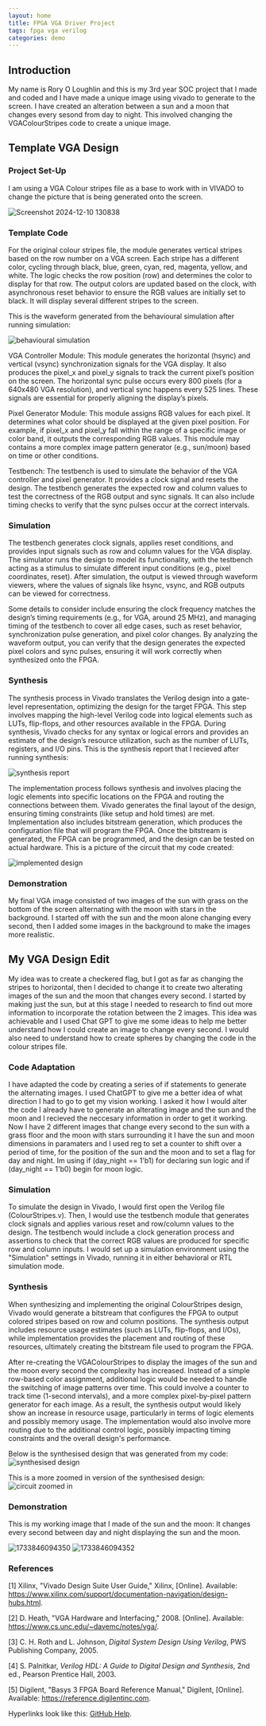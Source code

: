 ```yaml
---
layout: home
title: FPGA VGA Driver Project
tags: fpga vga verilog
categories: demo
---
```


## **Introduction**
My name is Rory O Loughlin and this is my 3rd year SOC project that I made and coded and I have made a unique image using vivado to generate to the screen. I have created an alteration between a sun and a moon that changes every sesond from day to night. This involved changing the VGAColourStripes code to create a unique image. 



## **Template VGA Design**
### **Project Set-Up**
I am using a VGA Colour stripes file as a base to work with in VIVADO to change the picture that is being generated onto the screen. 

![Screenshot 2024-12-10 130838](https://github.com/user-attachments/assets/dd7d259b-340a-4bc8-baed-45240e5426dd)

### **Template Code**
For the original colour stripes file, the module generates vertical stripes based on the row number on a VGA screen. Each stripe has a different color, cycling through black, blue, green, cyan, red, magenta, yellow, and white. The logic checks the row position (row) and determines the color to display for that row. The output colors are updated based on the clock, with asynchronous reset behavior to ensure the RGB values are initially set to black. It will display several different stripes to the screen.

This is the waveform generated from the behavioural simulation after running simulation:

![behavioural simulation](https://github.com/user-attachments/assets/b9391c8d-2ee5-4445-bd1a-e67f25fd5e9b)

VGA Controller Module: This module generates the horizontal (hsync) and vertical (vsync) synchronization signals for the VGA display. It also produces the pixel_x and pixel_y signals to track the current pixel’s position on the screen. The horizontal sync pulse occurs every 800 pixels (for a 640x480 VGA resolution), and vertical sync happens every 525 lines. These signals are essential for properly aligning the display’s pixels.

Pixel Generator Module: This module assigns RGB values for each pixel. It determines what color should be displayed at the given pixel position. For example, if pixel_x and pixel_y fall within the range of a specific image or color band, it outputs the corresponding RGB values. This module may contains a more complex image pattern generator (e.g., sun/moon) based on time or other conditions.

Testbench: The testbench is used to simulate the behavior of the VGA controller and pixel generator. It provides a clock signal and resets the design. The testbench generates the expected row and column values to test the correctness of the RGB output and sync signals. It can also include timing checks to verify that the sync pulses occur at the correct intervals.
### **Simulation**

 The testbench generates clock signals, applies reset conditions, and provides input signals such as row and column values for the VGA display. The simulator runs the design to model its functionality, with the testbench acting as a stimulus to simulate different input conditions (e.g., pixel coordinates, reset). After simulation, the output is viewed through waveform viewers, where the values of signals like hsync, vsync, and RGB outputs can be viewed for correctness.

 Some details to consider include ensuring the clock frequency matches the design’s timing requirements (e.g., for VGA, around 25 MHz), and managing timing of the testbench to cover all edge cases, such as reset behavior, synchronization pulse generation, and pixel color changes. By analyzing the waveform output, you can verify that the design generates the expected pixel colors and sync pulses, ensuring it will work correctly when synthesized onto the FPGA.
### **Synthesis**

The synthesis process in Vivado translates the Verilog design into a gate-level representation, optimizing the design for the target FPGA. This step involves mapping the high-level Verilog code into logical elements such as LUTs, flip-flops, and other resources available in the FPGA. During synthesis, Vivado checks for any syntax or logical errors and provides an estimate of the design’s resource utilization, such as the number of LUTs, registers, and I/O pins. This is the synthesis report that I recieved after running synthesis:

![synthesis report](https://github.com/user-attachments/assets/356f5729-3b29-4139-92d3-01e9571c5e84)

The implementation process follows synthesis and involves placing the logic elements into specific locations on the FPGA and routing the connections between them. Vivado generates the final layout of the design, ensuring timing constraints (like setup and hold times) are met. Implementation also includes bitstream generation, which produces the configuration file that will program the FPGA. Once the bitstream is generated, the FPGA can be programmed, and the design can be tested on actual hardware.
This is a picture of the circuit that my code created:

![implemented design](https://github.com/user-attachments/assets/88f61e60-6fd3-43d4-8e8b-abfe0495cebe)
### **Demonstration**
My final VGA image consisted of two images of the sun with grass on the bottom of the screen alternating with the moon with stars in the background. I started off with the sun and the moon alone changing every second, then I added some images in the background to make the images more realistic.

## **My VGA Design Edit**
My idea was to create a checkered flag, but I got as far as changing the stripes to horizontal, then I decided to change it to create two alterating images of the sun and the moon that changes every second. I started by making just the sun, but at this stage I needed to research to find out more information to incorporate the rotation between the 2 images. This idea was achievable and I used Chat GPT to give me some ideas to help me better understand how I could create an image to change every second. I would also need to understand how to create spheres by changing the code in the colour stripes file.

### **Code Adaptation**
I have adapted the code by creating a series of if statements to generate the alternating images. I used ChatGPT to give me a better idea of what direction I had to go to get my vision working. I asked it how I would alter the code I already have to generate an alterating image and the sun and the moon and I recieved the neccesary information in order to get it working. Now I have 2 different images that change every second to the sun with a grass floor and the moon with stars surrounding it I have the sun and moon dimensions in paramaters and I used reg to set a counter to shift over a period of time, for the position of the sun and the moon and to set a flag for day and night. Im using  if (day_night == 1'b1) for declaring sun logic and  if (day_night == 1'b0) begin for moon logic.

### **Simulation**
To simulate the design in Vivado, I would first open the Verilog file (ColourStripes.v). Then, I would use the testbench module that generates clock signals and applies various reset and row/column values to the design. The testbench would include a clock generation process and assertions to check that the correct RGB values are produced for specific row and column inputs. I would set up a simulation environment using the "Simulation" settings in Vivado, running it in either behavioral or RTL simulation mode.

### **Synthesis**

When synthesizing and implementing the original ColourStripes design, Vivado would generate a bitstream that configures the FPGA to output colored stripes based on row and column positions. The synthesis output includes resource usage estimates (such as LUTs, flip-flops, and I/Os), while implementation provides the placement and routing of these resources, ultimately creating the bitstream file used to program the FPGA.

After re-creating the VGAColourStripes to display the images of the sun and the moon every second the complexity has increased.  Instead of a simple row-based color assignment, additional logic would be needed to handle the switching of image patterns over time. This could involve a counter to track time (1-second intervals), and a more complex pixel-by-pixel pattern generator for each image. As a result, the synthesis output would likely show an increase in resource usage, particularly in terms of logic elements and possibly memory usage. The implementation would also involve more routing due to the additional control logic, possibly impacting timing constraints and the overall design's performance.



Below is the synthesised design that was generated from my code:
![synthesised design](https://github.com/user-attachments/assets/0968074f-6f53-44ba-8daf-710cebb1f3dc)

This is a more zoomed in version of the synthesised design:
![circuit zoomed in](https://github.com/user-attachments/assets/7b0156bd-66b8-4140-9513-3c97da151c64)



### **Demonstration**
This is my working image that I made of the sun and the moon: It changes every second between day and night displaying the sun and the moon.

![1733846094350](https://github.com/user-attachments/assets/bf1b10af-68d6-403c-ac26-1604c49c3d60)
![1733846094352](https://github.com/user-attachments/assets/1d0e0fcf-3f03-45e3-a6ca-9641ea46f727)

### **References**
[1] Xilinx, "Vivado Design Suite User Guide," Xilinx, [Online]. Available: https://www.xilinx.com/support/documentation-navigation/design-hubs.html.

[2] D. Heath, "VGA Hardware and Interfacing," 2008. [Online]. Available: https://www.cs.unc.edu/~davemc/notes/vga/.

[3] C. H. Roth and L. Johnson, *Digital System Design Using Verilog*, PWS Publishing Company, 2005.

[4] S. Palnitkar, *Verilog HDL: A Guide to Digital Design and Synthesis*, 2nd ed., Pearson Prentice Hall, 2003.

[5] Digilent, "Basys 3 FPGA Board Reference Manual," Digilent, [Online]. Available: https://reference.digilentinc.com.

Hyperlinks look like this: [GitHub Help](https://help.github.com/).
